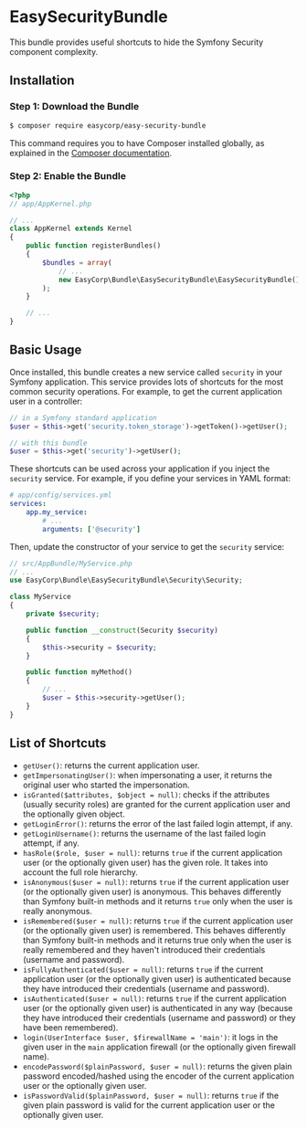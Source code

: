 EasySecurityBundle
==================

This bundle provides useful shortcuts to hide the Symfony Security component
complexity.

Installation
------------

### Step 1: Download the Bundle

```bash
$ composer require easycorp/easy-security-bundle
```

This command requires you to have Composer installed globally, as explained
in the [Composer documentation](https://getcomposer.org/doc/00-intro.md).

### Step 2: Enable the Bundle

```php
<?php
// app/AppKernel.php

// ...
class AppKernel extends Kernel
{
    public function registerBundles()
    {
        $bundles = array(
            // ...
            new EasyCorp\Bundle\EasySecurityBundle\EasySecurityBundle(),
        );
    }

    // ...
}
```

Basic Usage
-----------

Once installed, this bundle creates a new service called `security` in your
Symfony application. This service provides lots of shortcuts for the most common
security operations. For example, to get the current application user in a
controller:

```php
// in a Symfony standard application
$user = $this->get('security.token_storage')->getToken()->getUser();

// with this bundle
$user = $this->get('security')->getUser();
```

These shortcuts can be used across your application if you inject the `security`
service. For example, if you define your services in YAML format:

```yaml
# app/config/services.yml
services:
    app.my_service:
        # ...
        arguments: ['@security']
```

Then, update the constructor of your service to get the `security` service:

```php
// src/AppBundle/MyService.php
// ...
use EasyCorp\Bundle\EasySecurityBundle\Security\Security;

class MyService
{
    private $security;

    public function __construct(Security $security)
    {
        $this->security = $security;
    }

    public function myMethod()
    {
        // ...
        $user = $this->security->getUser();
    }
}
```

List of Shortcuts
-----------------

* `getUser()`: returns the current application user.
* `getImpersonatingUser()`: when impersonating a user, it returns the original
  user who started the impersonation.
* `isGranted($attributes, $object = null)`: checks if the attributes (usually
  security roles) are granted for the current application user and the
  optionally given object.
* `getLoginError()`: returns the error of the last failed login attempt, if any.
* `getLoginUsername()`: returns the username of the last failed login attempt,
  if any.
* `hasRole($role, $user = null)`: returns `true` if the current application user
  (or the optionally given user) has the given role. It takes into account the
  full role hierarchy.
* `isAnonymous($user = null)`: returns `true` if the current application user (or
  the optionally given user) is anonymous. This behaves differently than Symfony
  built-in methods and it returns `true` only when the user is really anonymous.
* `isRemembered($user = null)`: returns `true` if the current application user
  (or the optionally given user) is remembered. This behaves differently than
  Symfony built-in methods and it returns true only when the user is really
  remembered and they haven't introduced their credentials (username and password).
* `isFullyAuthenticated($user = null)`: returns `true` if the current application
  user (or the optionally given user) is authenticated because they have
  introduced their credentials (username and password).
* `isAuthenticated($user = null)`: returns `true` if the current application user
  (or the optionally given user) is authenticated in any way (because they have
  introduced their credentials (username and password) or they have been remembered).
* `login(UserInterface $user, $firewallName = 'main')`: it logs in the given user
  in the `main` application firewall (or the optionally given firewall name).
* `encodePassword($plainPassword, $user = null)`: returns the given plain
  password encoded/hashed using the encoder of the current application user or
  the optionally given user.
* `isPasswordValid($plainPassword, $user = null)`: returns `true` if the given
  plain password is valid for the current application user or the optionally
  given user.
